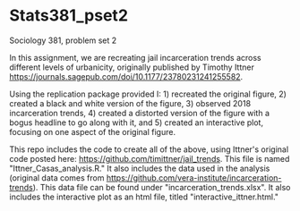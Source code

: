# Stats381_pset2
Sociology 381, problem set 2

In this assignment, we are recreating jail incarceration trends across different levels of urbanicity, originally published by Timothy Ittner https://journals.sagepub.com/doi/10.1177/23780231241255582.

Using the replication package provided I: 1) recreated the original figure, 2) created a black and white version of the figure, 3) observed 2018 incarceration trends, 4) created a distorted version of the figure with a bogus headline to go along with it, and 5) created an interactive plot, focusing on one aspect of the original figure.

This repo includes the code to create all of the above, using Ittner's original code posted here: https://github.com/timittner/jail_trends. This file is named "Ittner_Casas_analysis.R." It also includes the data used in the analysis (original data comes from https://github.com/vera-institute/incarceration-trends). This data file can be found under "incarceration_trends.xlsx". It also includes the interactive plot as an html file, titled "interactive_ittner.html."
